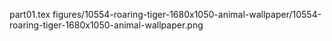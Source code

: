 part01.tex
figures/10554-roaring-tiger-1680x1050-animal-wallpaper/10554-roaring-tiger-1680x1050-animal-wallpaper.png
